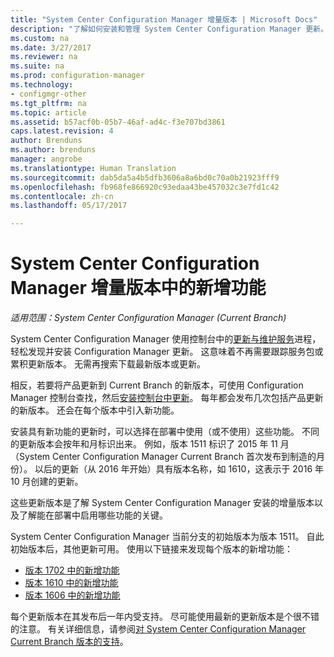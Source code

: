 ```yaml
---
title: "System Center Configuration Manager 增量版本 | Microsoft Docs"
description: "了解如何安装和管理 System Center Configuration Manager 更新。"
ms.custom: na
ms.date: 3/27/2017
ms.reviewer: na
ms.suite: na
ms.prod: configuration-manager
ms.technology:
- configmgr-other
ms.tgt_pltfrm: na
ms.topic: article
ms.assetid: b57acf0b-05b7-46af-ad4c-f3e707bd3861
caps.latest.revision: 4
author: Brenduns
ms.author: brenduns
manager: angrobe
ms.translationtype: Human Translation
ms.sourcegitcommit: dab5da5a4b5dfb3606a8a6bd0c70a0b21923fff9
ms.openlocfilehash: fb968fe866920c93edaa43be457032c3e7fd1c42
ms.contentlocale: zh-cn
ms.lasthandoff: 05/17/2017

---
```

# <a name="whats-new-in-system-center-configuration-manager-incremental-versions"></a>System Center Configuration Manager 增量版本中的新增功能

*适用范围：System Center Configuration Manager (Current Branch)*




 System Center Configuration Manager 使用控制台中的[更新与维护服务](/sccm/core/servers/manage/updates)进程，轻松发现并安装 Configuration Manager 更新。 这意味着不再需要跟踪服务包或累积更新版本。 无需再搜索下载最新版本或更新。

 相反，若要将产品更新到 Current Branch 的新版本，可使用 Configuration Manager 控制台查找，然后[安装控制台中更新](../../../core/servers/manage/install-in-console-updates.md)。 每年都会发布几次包括产品更新的新版本。 还会在每个版本中引入新功能。  

 安装具有新功能的更新时，可以选择在部署中使用（或不使用）这些功能。 不同的更新版本会按年和月标识出来。 例如，版本 1511 标识了 2015 年 11 月（System Center Configuration Manager Current Branch 首次发布到制造的月份）。 以后的更新（从 2016 年开始）具有版本名称，如 1610，这表示于 2016 年 10 月创建的更新。

 这些更新版本是了解 System Center Configuration Manager 安装的增量版本以及了解能在部署中启用哪些功能的关键。

 System Center Configuration Manager 当前分支的初始版本为版本 1511。 自此初始版本后，其他更新可用。 使用以下链接来发现每个版本的新增功能：
  - [版本 1702 中的新增功能](../../../core/plan-design/changes/whats-new-in-version-1702.md)
  - [版本 1610 中的新增功能](../../../core/plan-design/changes/whats-new-in-version-1610.md)
  - [版本 1606 中的新增功能](../../../core/plan-design/changes/whats-new-in-version-1606.md)  

<!-- 
  - [What's new in version 1602](../../../core/plan-design/changes/whats-new-in-version-1602.md)
-->

 每个更新版本在其发布后一年内受支持。 尽可能使用最新的更新版本是个很不错的注意。 有关详细信息，请参阅[对 System Center Configuration Manager Current Branch 版本的支持](../../../core/servers/manage/current-branch-versions-supported.md)。  

